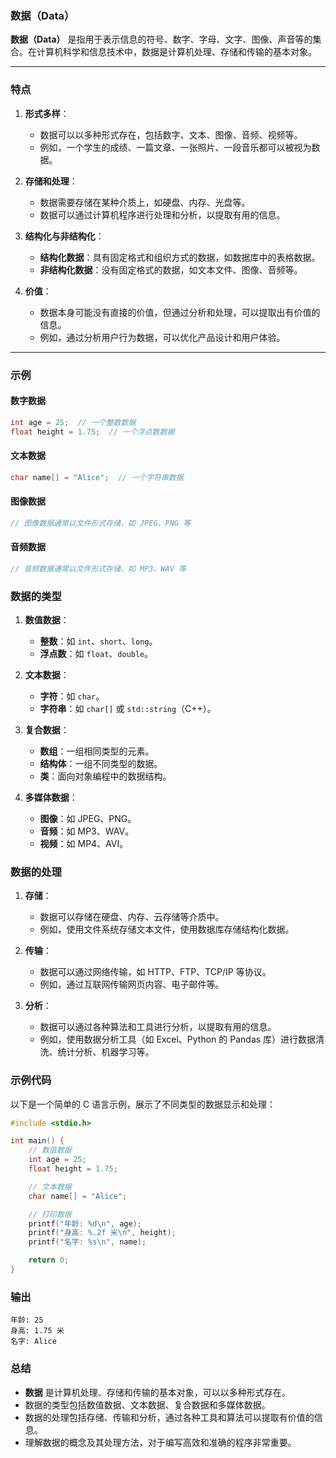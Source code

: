 ### 数据（Data）

**数据（Data）** 是指用于表示信息的符号、数字、字母、文字、图像、声音等的集合。在计算机科学和信息技术中，数据是计算机处理、存储和传输的基本对象。

---

### **特点**

1. **形式多样**：
   - 数据可以以多种形式存在，包括数字、文本、图像、音频、视频等。
   - 例如，一个学生的成绩、一篇文章、一张照片、一段音乐都可以被视为数据。

2. **存储和处理**：
   - 数据需要存储在某种介质上，如硬盘、内存、光盘等。
   - 数据可以通过计算机程序进行处理和分析，以提取有用的信息。

3. **结构化与非结构化**：
   - **结构化数据**：具有固定格式和组织方式的数据，如数据库中的表格数据。
   - **非结构化数据**：没有固定格式的数据，如文本文件、图像、音频等。

4. **价值**：
   - 数据本身可能没有直接的价值，但通过分析和处理，可以提取出有价值的信息。
   - 例如，通过分析用户行为数据，可以优化产品设计和用户体验。

---

### **示例**

#### **数字数据**
```c
int age = 25;  // 一个整数数据
float height = 1.75;  // 一个浮点数数据
```

#### **文本数据**
```c
char name[] = "Alice";  // 一个字符串数据
```

#### **图像数据**
```c
// 图像数据通常以文件形式存储，如 JPEG、PNG 等
```

#### **音频数据**
```c
// 音频数据通常以文件形式存储，如 MP3、WAV 等
```

### **数据的类型**

1. **数值数据**：
   - **整数**：如 `int`、`short`、`long`。
   - **浮点数**：如 `float`、`double`。

2. **文本数据**：
   - **字符**：如 `char`。
   - **字符串**：如 `char[]` 或 `std::string`（C++）。

3. **复合数据**：
   - **数组**：一组相同类型的元素。
   - **结构体**：一组不同类型的数据。
   - **类**：面向对象编程中的数据结构。

4. **多媒体数据**：
   - **图像**：如 JPEG、PNG。
   - **音频**：如 MP3、WAV。
   - **视频**：如 MP4、AVI。

### **数据的处理**

1. **存储**：
   - 数据可以存储在硬盘、内存、云存储等介质中。
   - 例如，使用文件系统存储文本文件，使用数据库存储结构化数据。

2. **传输**：
   - 数据可以通过网络传输，如 HTTP、FTP、TCP/IP 等协议。
   - 例如，通过互联网传输网页内容、电子邮件等。

3. **分析**：
   - 数据可以通过各种算法和工具进行分析，以提取有用的信息。
   - 例如，使用数据分析工具（如 Excel、Python 的 Pandas 库）进行数据清洗、统计分析、机器学习等。

### **示例代码**
以下是一个简单的 C 语言示例，展示了不同类型的数据显示和处理：

```c
#include <stdio.h>

int main() {
    // 数值数据
    int age = 25;
    float height = 1.75;

    // 文本数据
    char name[] = "Alice";

    // 打印数据
    printf("年龄: %d\n", age);
    printf("身高: %.2f 米\n", height);
    printf("名字: %s\n", name);

    return 0;
}
```

### **输出**
```
年龄: 25
身高: 1.75 米
名字: Alice
```

### **总结**
- **数据** 是计算机处理、存储和传输的基本对象，可以以多种形式存在。
- 数据的类型包括数值数据、文本数据、复合数据和多媒体数据。
- 数据的处理包括存储、传输和分析，通过各种工具和算法可以提取有价值的信息。
- 理解数据的概念及其处理方法，对于编写高效和准确的程序非常重要。
